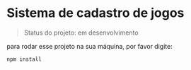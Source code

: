 <h1>Sistema de cadastro de jogos</h1>

> Status do projeto: em desenvolvimento

para rodar esse projeto na sua máquina, por favor digite:

```
npm install
```
